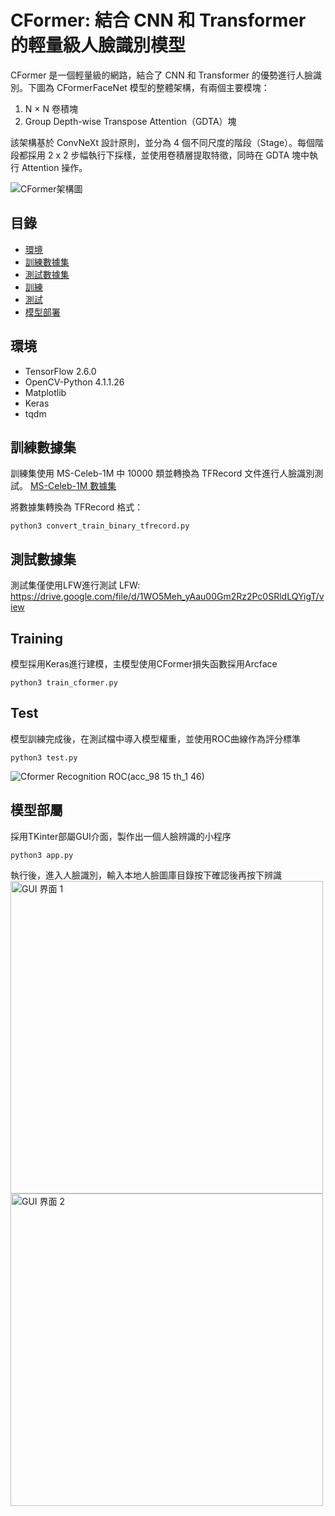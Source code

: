 # CFormer: 結合 CNN 和 Transformer 的輕量級人臉識別模型

CFormer 是一個輕量級的網路，結合了 CNN 和 Transformer 的優勢進行人臉識別。下圖為 CFormerFaceNet 模型的整體架構，有兩個主要模塊：
1. N × N 卷積塊
2. Group Depth-wise Transpose Attention（GDTA）塊

該架構基於 ConvNeXt 設計原則，並分為 4 個不同尺度的階段（Stage）。每個階段都採用 2 x 2 步幅執行下採樣，並使用卷積層提取特徵，同時在 GDTA 塊中執行 Attention 操作。

![CFormer架構圖](https://github.com/user-attachments/assets/eb38c2db-426e-418c-aa73-55477b6cb7f8)

## 目錄

- [環境](#環境)
- [訓練數據集](#訓練數據集)
- [測試數據集](#測試數據集)
- [訓練](#訓練)
- [測試](#測試)
- [模型部署](#模型部署)

## 環境

- TensorFlow 2.6.0
- OpenCV-Python 4.1.1.26
- Matplotlib
- Keras
- tqdm

## 訓練數據集

訓練集使用 MS-Celeb-1M 中 10000 類並轉換為 TFRecord 文件進行人臉識別測試。
[MS-Celeb-1M 數據集](https://drive.google.com/file/d/1X202mvYe5tiXFhOx82z4rPiPogXD435i/view)

將數據集轉換為 TFRecord 格式：
```
python3 convert_train_binary_tfrecord.py
```

## 測試數據集
測試集僅使用LFW進行測試
LFW: https://drive.google.com/file/d/1WO5Meh_yAau00Gm2Rz2Pc0SRldLQYigT/view

## Training
模型採用Keras進行建模，主模型使用CFormer損失函數採用Arcface
```
python3 train_cformer.py
```
## Test
模型訓練完成後，在測試檔中導入模型權重，並使用ROC曲線作為評分標準
```
python3 test.py
```
![Cformer Recognition ROC(acc_98 15 th_1 46)](https://github.com/user-attachments/assets/109bf7ee-ca15-4ed6-9ee9-50d260470a19)

## 模型部屬
採用TKinter部屬GUI介面，製作出一個人臉辨識的小程序
```
python3 app.py
```
執行後，進入人臉識別，輸入本地人臉圖庫目錄按下確認後再按下辨識
<img src="https://github.com/user-attachments/assets/58bc55de-a7e8-4d3e-8faa-570eef375ab4" alt="GUI 界面 1" width="500">
<img src="https://github.com/user-attachments/assets/c93dc480-4bc0-40f3-8507-67ac5a0ea72c" alt="GUI 界面 2" width="500">




